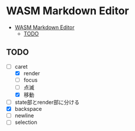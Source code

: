 # WASM Markdown Editor

- [WASM Markdown Editor](#wasm-markdown-editor)
  - [TODO](#todo)

## TODO

- [ ] caret
  - [x] render
  - [ ] focus
  - [ ] 点滅
  - [x] 移動
- [ ] state部とrender部に分ける
- [x] backspace
- [ ] newline
- [ ] selection

